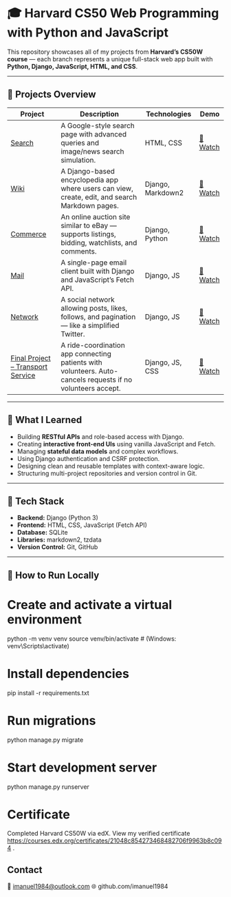 # 🎓 Harvard CS50 Web Programming with Python and JavaScript

This repository showcases all of my projects from **Harvard’s CS50W course** — each branch represents a unique full-stack web app built with **Python, Django, JavaScript, HTML, and CSS**.

---

## 📂 Projects Overview

| Project | Description | Technologies | Demo |
|----------|--------------|--------------|------|
| [Search](https://github.com/imanuel1984/cs50-w-Harvard-Projects/search) | A Google-style search page with advanced queries and image/news search simulation. | HTML, CSS | [🎥 Watch](https://youtu.be/-tDDTChKLSw?si=058jJfCro2-U7Bj1) |
| [Wiki](https://github.com/YOUR_USERNAME/cs50/tree/wiki) | A Django-based encyclopedia app where users can view, create, edit, and search Markdown pages. | Django, Markdown2 | [🎥 Watch](https://youtu.be/x1hMMSEHeYU?si=uhUd3-BImN4-8qOG) |
| [Commerce](https://github.com/YOUR_USERNAME/cs50/tree/commerce) | An online auction site similar to eBay — supports listings, bidding, watchlists, and comments. | Django, Python | [🎥 Watch](https://youtu.be/YourCommerceVideo) |
| [Mail](https://github.com/YOUR_USERNAME/cs50/tree/mail) | A single-page email client built with Django and JavaScript’s Fetch API. | Django, JS | [🎥 Watch](https://youtu.be/YourMailVideo) |
| [Network](https://github.com/YOUR_USERNAME/cs50/tree/network) | A social network allowing posts, likes, follows, and pagination — like a simplified Twitter. | Django, JS | [🎥 Watch](https://youtu.be/YourNetworkVideo) |
| [Final Project – Transport Service](https://github.com/YOUR_USERNAME/cs50/tree/final) | A ride-coordination app connecting patients with volunteers. Auto-cancels requests if no volunteers accept. | Django, JS, CSS | [🎥 Watch](https://youtu.be/YourFinalVideo) |

---

## 🧠 What I Learned

- Building **RESTful APIs** and role-based access with Django.  
- Creating **interactive front-end UIs** using vanilla JavaScript and Fetch.  
- Managing **stateful data models** and complex workflows.  
- Using Django authentication and CSRF protection.  
- Designing clean and reusable templates with context-aware logic.  
- Structuring multi-project repositories and version control in Git.

---

## 🧩 Tech Stack

- **Backend:** Django (Python 3)  
- **Frontend:** HTML, CSS, JavaScript (Fetch API)  
- **Database:** SQLite  
- **Libraries:** markdown2, tzdata  
- **Version Control:** Git, GitHub  

---

## 🧾 How to Run Locally

# Create and activate a virtual environment
python -m venv venv
source venv/bin/activate  # (Windows: venv\Scripts\activate)

# Install dependencies
pip install -r requirements.txt

# Run migrations
python manage.py migrate

# Start development server
python manage.py runserver

# Certificate

Completed Harvard CS50W via edX.
View my verified certificate https://courses.edx.org/certificates/21048c854273468482706f9963b8c094 .

## Contact

📧 imanuel1984@outlook.com
🌐 github.com/imanuel1984

